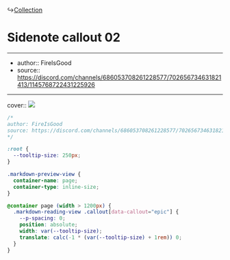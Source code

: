 ↪[Collection](Collection.md)

# Sidenote callout 02

---

- author:: FireIsGood
- source:: https://discord.com/channels/686053708261228577/702656734631821413/1145768722431225926

---

cover:: ![](https://i.imgur.com/EfL7ROv.gif)

```css
/*
author: FireIsGood
source: https://discord.com/channels/686053708261228577/702656734631821413/1145768722431225926
*/

:root {
  --tooltip-size: 250px;
}

.markdown-preview-view {
  container-name: page;
  container-type: inline-size;
}

@container page (width > 1200px) {
  .markdown-reading-view .callout[data-callout="epic"] {
    --p-spacing: 0;
    position: absolute;
    width: var(--tooltip-size);
    translate: calc(-1 * (var(--tooltip-size) + 1rem)) 0;
  }
}
```
